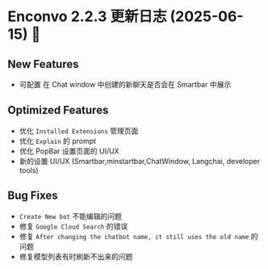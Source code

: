 # Enconvo 2.2.3 更新日志 (2025-06-15) 🚀

## New Features

- 可配置 在 Chat window 中创建的新聊天是否会在 Smartbar 中展示

## Optimized Features

- 优化 `Installed Extensions` 管理页面
- 优化 `Explain` 的 prompt
- 优化 PopBar 设置页面的 UI/UX
- 新的设置 UI/UX (Smartbar,minstartbar,ChatWindow, Langchai, developer tools)

## Bug Fixes

- `Create New bot` 不能编辑的问题
- 修复 `Google Cloud Search` 的错误
- 修复 `After changing the chatbot name, it still uses the old name` 的问题
- 修复模型列表有时刷新不出来的问题
